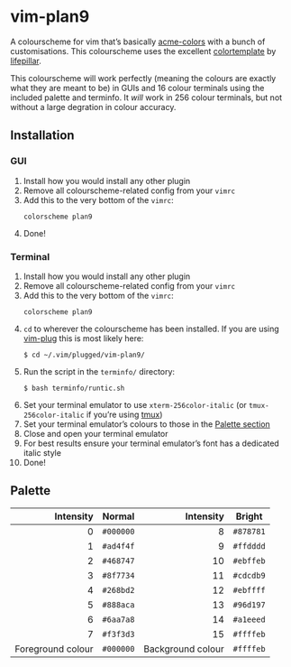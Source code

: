 # vim-plan9

A colourscheme for vim that’s basically 
[acme-colors](https://github.com/plan9-for-vimspace/acme-colors) 
with a bunch of customisations. This colourscheme uses the 
excellent 
[colortemplate](https://github.com/lifepillar/vim-colortemplate) 
by [lifepillar](https://github.com/lifepillar).

This colourscheme will work perfectly (meaning the colours are 
exactly what they are meant to be) in GUIs and 16 colour terminals 
using the included palette and terminfo. It *will* work in 256 
colour terminals, but not without a large degration in colour 
accuracy.

## Installation

### GUI

1. Install how you would install any other plugin
1. Remove all colourscheme-related config from your `vimrc`
1. Add this to the very bottom of the `vimrc`:
   ```
   colorscheme plan9
   ```
1. Done!

### Terminal

1. Install how you would install any other plugin
1. Remove all colourscheme-related config from your `vimrc`
1. Add this to the very bottom of the `vimrc`:
   ```
   colorscheme plan9
   ```
1. `cd` to wherever the colourscheme has been installed. If you 
   are using [vim-plug](https://github.com/junegunn/vim-plug) this 
   is most likely here:
   ```
   $ cd ~/.vim/plugged/vim-plan9/
   ```
1. Run the script in the `terminfo/` directory:
   ```
   $ bash terminfo/runtic.sh
   ```
1. Set your terminal emulator to use `xterm-256color-italic` (or 
   `tmux-256color-italic` if you’re using 
   [tmux](https://github.com/tmux/tmux/wiki))
1. Set your terminal emulator’s colours to those in the [Palette 
   section](https://github.com/aramisgithub/vim-plan9#palette)
1. Close and open your terminal emulator
1. For best results ensure your terminal emulator’s font has a 
   dedicated italic style
1. Done!

## Palette

| Intensity         | Normal    | Intensity         | Bright    |
| --:               | --        | --:               | --        |
| 0                 | `#000000` | 8                 | `#878781` |
| 1                 | `#ad4f4f` | 9                 | `#ffdddd` |
| 2                 | `#468747` | 10                | `#ebffeb` |
| 3                 | `#8f7734` | 11                | `#cdcdb9` |
| 4                 | `#268bd2` | 12                | `#ebffff` |
| 5                 | `#888aca` | 13                | `#96d197` |
| 6                 | `#6aa7a8` | 14                | `#a1eeed` |
| 7                 | `#f3f3d3` | 15                | `#ffffeb` |
| Foreground colour | `#000000` | Background colour | `#ffffeb` |

